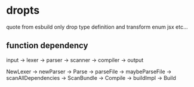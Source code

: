 # dropts

quote from esbuild
only drop type definition and transform enum jsx etc...

## function dependency
input -> lexer -> parser -> scanner -> compiler -> output

NewLexer -> newParser -> Parse -> parseFile -> maybeParseFile -> scanAllDependencies -> ScanBundle -> Compile -> buildImpl -> Build
